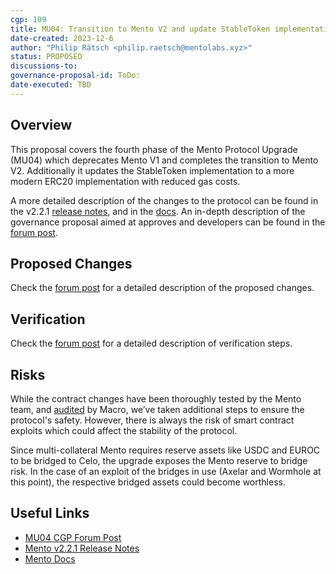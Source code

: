 ```yaml
---
cgp: 109
title: MU04: Transition to Mento V2 and update StableToken implementation
date-created: 2023-12-6
author: "Philip Rätsch <philip.raetsch@mentolabs.xyz>"
status: PROPOSED
discussions-to: 
governance-proposal-id: ToDo:
date-executed: TBD
---
```


## Overview

This proposal covers the fourth phase of the Mento Protocol Upgrade (MU04) which deprecates Mento V1 and completes the transition to Mento V2. Additionally it updates the StableToken implementation to a more modern ERC20 implementation with reduced gas costs.

A more detailed description of the changes to the protocol can be found in the v2.2.1 [release notes](https://github.com/mento-protocol/mento-core/releases/tag/v2.2.1), and in the [docs](https://docs.mento.org).
An in-depth description of the governance proposal aimed at approves and developers can be found in the [forum post](https://forum.celo.org/t/proposal-mento-upgrade-mu04-phase-out-v1-fully-transition-to-v2-and-update-stabletoken/7034).

## Proposed Changes

Check the [forum post](https://forum.celo.org/t/proposal-mento-upgrade-mu04-phase-out-v1-fully-transition-to-v2-and-update-stabletoken/7034) for a detailed description of the proposed changes.

## Verification

Check the [forum post](https://forum.celo.org/t/proposal-mento-upgrade-mu04-phase-out-v1-fully-transition-to-v2-and-update-stabletoken/7034) for a detailed description of verification steps.

## Risks

While the contract changes have been thoroughly tested by the Mento team, and [audited]() by Macro, we’ve taken additional steps to ensure the protocol's safety. However, there is always the risk of smart contract exploits which could affect the stability of the protocol.

Since multi-collateral Mento requires reserve assets like USDC and EUROC to be bridged to Celo, the upgrade exposes the Mento reserve to bridge risk. In the case of an exploit of the bridges in use (Axelar and Wormhole at this point), the respective bridged assets could become worthless.

## Useful Links

- [MU04 CGP Forum Post](https://forum.celo.org/t/proposal-mento-upgrade-mu04-phase-out-v1-fully-transition-to-v2-and-update-stabletoken/7034)
- [Mento v2.2.1 Release Notes](https://github.com/mento-protocol/mento-core/releases/tag/v2.2.1)
- [Mento Docs](https://docs.mento.org)
